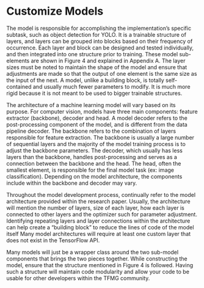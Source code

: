 # Customize Models

The model is responsible for accomplishing the implementation’s specific subtask, such as object detection for YOLO. It is a trainable structure of layers, and layers can be grouped into blocks based on their frequency of occurrence. Each layer and block can be designed and tested individually, and then integrated into one structure prior to training. These model sub-elements are shown in Figure 4 and explained in Appendix A. The layer sizes must be noted to maintain the shape of the model and ensure that adjustments are made so that the output of one element is the same size as the input of the next. A model, unlike a building block, is totally self-contained and usually much fewer parameters to modify. It is much more rigid because it is not meant to be used to bigger trainable structures. 

The architecture of a machine learning model will vary based on its purpose. For computer vision, models have three main components: feature extractor (backbone), decoder and head. A model decoder refers to the post-processing component of the model, and is different from the data pipeline decoder. The backbone refers to the combination of layers responsible for feature extraction. The backbone is usually a large number of sequential layers and the majority of the model training process is to adjust the backbone parameters. The decoder, which usually has less layers than the backbone, handles post-processing and serves as a connection between the backbone and the head. The head, often the smallest element, is responsible for the final model task (ex: image classification). Depending on the model architecture, the components include within the backbone and decoder may vary. 

Throughout the model development process, continually refer to the model architecture provided within the research paper. Usually, the architecture will mention the number of layers, size of each layer, how each layer is connected to other layers and the optimizer such for parameter adjustment. Identifying repeating layers and layer connections within the architecture can help create a “building block” to reduce the lines of code of the model itself Many model architectures will require at least one custom layer that does not exist in the TensorFlow API. 

Many models will just be a wrapper class around the two sub-model components that brings the two pieces together. While constructing the model, ensure that the structure mentioned in Figure 4 is followed. Having such a structure will maintain code modularity and allow your code to be usable for other developers within the TFMG community. 
